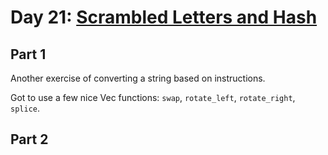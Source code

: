 # Day 21: [Scrambled Letters and Hash](https://adventofcode.com/2016/day/21)

## Part 1

Another exercise of converting a string based on instructions.

Got to use a few nice Vec functions: `swap`, `rotate_left`, `rotate_right`, `splice`.

## Part 2


